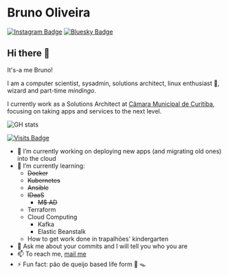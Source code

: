 # Bruno Oliveira

[![Instagram Badge](https://img.shields.io/badge/-brunosoli-d62976?style=flat&logo=Instagram&logoColor=white&link=https://www.instagram.com/brunosoli/)](https://www.instagram.com/brunosoli/)
[![Bluesky Badge](https://img.shields.io/badge/brunosoli-0285FF?logo=bluesky&logoColor=fff&link=https://bsky.app/profile/brunosoli.bsky.social)](https://bsky.app/profile/brunosoli.bsky.social)

## Hi there 👊

It's-a me Bruno!

I am a computer scientist, sysadmin, solutions architect, linux enthusiast :penguin:, wizard and part-time _mindingo_.

I currently work as a Solutions Architect at [Câmara Municipal de Curitiba](https://cmc.pr.gov.br), focusing on taking apps and services to the next level.

![GH stats](https://github-readme-stats.vercel.app/api?username=brunosoli&show_icons=true)

[![Visits Badge](https://badges.pufler.dev/visits/brunosoli/brunosoli)](https://badges.pufler.dev)

- 🔭 I’m currently working on deploying new apps (and migrating old ones) into the cloud
- 🌱 I’m currently learning:
  - ~~Docker~~
  - ~~Kubernetes~~
  - ~~Ansible~~
  - ~~IDaaS~~
    - ~~M$ AD~~
  - Terraform
  - Cloud Computing
    - Kafka
    - Elastic Beanstalk
  - How to get work done in trapalhões' kindergarten
- 💬 Ask me about your commits and I will tell you who you are
- 📫 To reach me, [mail me](mailto:brunosol@gmail.com)
- ⚡ Fun fact: pão de queijo based life form :cheese: :mouse_trap:

<!--
**brunosoli/brunosoli** is a ✨ _special_ ✨ repository because its `README.md` (this file) appears on your GitHub profile.

Here are some ideas to get you started:

- 🔭 I’m currently working on ...
- 🌱 I’m currently learning ...
- 👯 I’m looking to collaborate on ...
- 🤔 I’m looking for help with ...
- 💬 Ask me about ...
- 📫 How to reach me: ...
- 😄 Pronouns: ...
- ⚡ Fun fact: ...
-->
